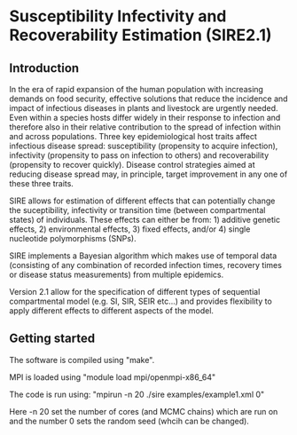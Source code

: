 # Susceptibility Infectivity and Recoverability Estimation (SIRE2.1)

## Introduction

In the era of rapid expansion of the human population with increasing demands on food security, effective solutions that reduce the incidence and impact of infectious diseases in plants and livestock are urgently needed. Even within a species hosts differ widely in their response to infection and therefore also in their relative contribution to the spread of infection within and across populations. Three key epidemiological host traits affect infectious disease spread: susceptibility (propensity to acquire infection), infectivity (propensity to pass on infection to others) and recoverability (propensity to recover quickly). Disease control strategies aimed at reducing disease spread may, in principle, target improvement in any one of these three traits.

SIRE allows for estimation of different effects that can potentially change the suceptibility, infectivity or transition time (between compartmental states) of individuals. These effects can either be from: 1) additive genetic effects, 2) environmental effects, 3) fixed effects, and/or 4) single nucleotide polymorphisms (SNPs). 

SIRE implements a Bayesian algorithm which makes use of temporal data (consisting of any combination of recorded infection times, recovery times or disease status measurements) from multiple epidemics.

Version 2.1 allow for the specification of different types of sequential compartmental model (e.g. SI, SIR, SEIR etc...) and provides flexibility to apply different effects to different aspects of the model.

## Getting started

The software is compiled using "make".

MPI is loaded using "module load mpi/openmpi-x86_64"

The code is run using: "mpirun -n 20 ./sire examples/example1.xml 0"

Here -n 20 set the number of cores (and MCMC chains) which are run on and the number 0 sets the random seed (whcih can be changed).
